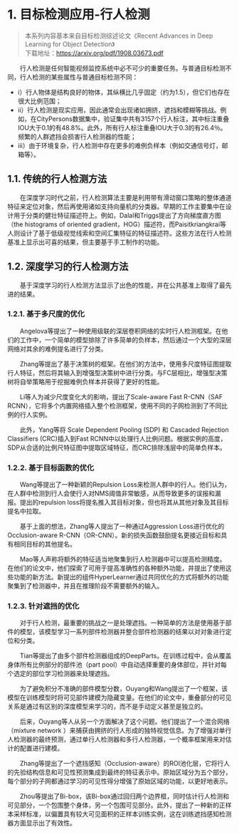 # 1. 目标检测应用-行人检测
> 本系列内容基本来自目标检测综述论文《Recent Advances in Deep Learning for Object Detection》\
> 下载地址：https://arxiv.org/pdf/1908.03673.pdf

&emsp;&emsp;行人检测是任何智能视频监控系统中必不可少的重要任务。与普通目标检测不同，行人检测的某些属性与普通目标检测不同：
- i）行人物体是结构良好的物体，其纵横比几乎固定（约为1.5），但它们也存在很大比例范围；
- ii）行人检测是现实应用，因此通常会出现诸如拥挤，遮挡和模糊等挑战。例如，在CityPersons数据集中，验证集中共有3157个行人标注，其中标注重叠IOU大于0.1的有48.8%。此外，所有行人标注重叠IOU大于0.3的有26.4％。频繁的人群遮挡会损害行人检测器的性能；
- iii）由于环境复杂，行人检测中存在更多的难例负样本（例如交通信号灯，邮箱等）。

## 1.1. 传统的行人检测方法
&emsp;&emsp;在深度学习时代之前，行人检测算法主要是利用带有滑动窗口策略的整体通道特征来定位对象，然后再使用诸如支持向量机的分类器。早期的工作主要集中在设计用于分类的健壮特征描述符上。例如，Dalal和Triggs提出了方向梯度直方图（the histograms of oriented gradient，HOG）描述符，而Paisitkriangkrai等人则设计了基于低级视觉线索和空间汇集特征的特征描述符。这些方法在行人检测基准上显示出可喜的结果，但主要基于手工制作的功能。

## 1.2. 深度学习的行人检测方法
&emsp;&emsp;基于深度学习的行人检测方法显示了出色的性能，并在公共基准上取得了最先进的结果。

### 1.2.1. 基于多尺度的优化
&emsp;&emsp;Angelova等提出了一种使用级联的深层卷积网络的实时行人检测框架。在他们的工作中，一个简单的模型排除了许多简单的负样本，然后通过一个大型的深层网络对其余的难例提名进行了分类。

&emsp;&emsp;Zhang等提出了基于决策树的框架。在他们的方法中，使用多尺度特征图提取行人特征，然后将其输入到增强型决策树中进行分类。与FC层相比，增强型决策树将自举策略用于挖掘难例负样本并获得了更好的性能。

&emsp;&emsp;Li等人为减少尺度变化大的影响，提出了Scale-aware Fast R-CNN（SAF RCNN），它将多个内置网络插入整个检测框架，使用不同的子网检测到了不同比例的行人实例。

&emsp;&emsp;此外，Yang等将 Scale Dependent Pooling (SDP) 和 Cascaded Rejection Classifiers (CRC)插入到Fast RCNN中以处理行人比例问题。根据实例的高度，SDP从合适的比例尺特征图中提取区域特征，而CRC排除浅层中的简单负样本。

### 1.2.2. 基于目标函数的优化
&emsp;&emsp;Wang等提出了一种新颖的Repulsion Loss来检测人群中的行人。他们认为，在人群中检测到行人会使行人对NMS阈值非常敏感，从而导致更多的误报和漏报。提出的repulsion loss将提名推入其目标对象，但也将其从其他对象及其目标提名中拉取。

&emsp;&emsp;基于上面的想法，Zhang等人提出了一种通过Aggression Loss进行优化的 Occlusion-aware R-CNN（OR-CNN）。新的损失函数鼓励提名更接近目标和具有相同目标的其他提名。

&emsp;&emsp;Mao等人声称将额外的特征适当地聚集到行人检测器中可以提高检测精度。在他们的论文中，他们探索了可用于提高准确性的各种额外功能，并提出了使用这些功能的新方法。新提出的组件HyperLearner通过共同优化的方式将额外的功能聚集到了检测器中，并且在推理阶段不需要额外的输入。

### 1.2.3. 针对遮挡的优化
&emsp;&emsp;对于行人检测，最重要的挑战之一是处理遮挡。一种简单的方法是使用基于部件的模型，该模型学习一系列部件检测器并整合部件检测器的结果以对对象进行定位和分类。

&emsp;&emsp;Tian等提出了由多个部件检测器组成的DeepParts。在训练过程中，会从覆盖身体所有比例部分的部件池（part pool）中自动选择重要的身体部位，并针对每个选定的部位学习检测器来处理遮挡。

&emsp;&emsp;为了避免积分不准确的部件模型分数，Ouyang和Wang提出了一个框架，该模型在训练模型时将可见部件建模为隐藏变量。在他们的论文中，重叠部分的可见关系是通过有区别的深度模型来学习的，而不是手动定义甚至是独立的。

&emsp;&emsp;后来，Ouyang等人从另一个方面解决了这个问题。他们提出了一个混合网络（mixture network ）来捕获由拥挤的行人形成的独特视觉信息。为了增强对单行人检测器的最终预测，通过单行人检测器和多行人检测器，一个概率框架用来对估计的配置进行建模。

&emsp;&emsp;Zhang等提出了一个遮挡感知（Occlusion-aware）的ROI池化层，它将行人的先验结构信息和可见性预测集成到最终的特征表示中。原始区域分为五个部分，每个部分的子网都通过学习的可见性得分增强了原始区域的功能，以更好地表示。

&emsp;&emsp;Zhou等提出了Bi-box，该Bi-box通过回归两个边界框，同时估计行人检测和可见部分，一个包围整个身体，另一个包围可见部分。此外，提出了一种新的正样本采样标准，以偏置具有较大可见面积的正样本训练实例，这在训练遮挡感知检测器方面显示出了有效性。
